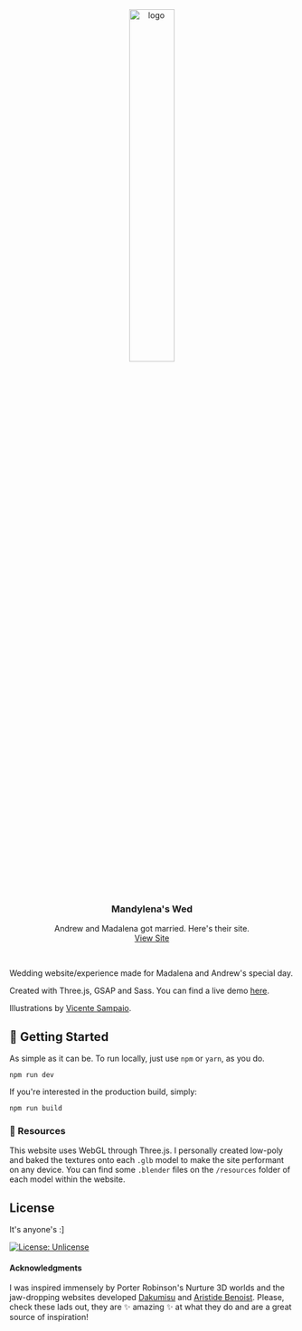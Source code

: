 <div align="center">
  <a href="https://github.com/othneildrew/Best-README-Template">
    <img alt="logo" width="40%" src="https://user-images.githubusercontent.com/17494745/199332105-3849c637-acb0-4e42-bab8-83edb271f61c.png">
  </a>

  <h3 align="center">Mandylena's Wed</h3>

  <p align="center">
   Andrew and Madalena got married. Here's their site.
    <br />
    <a href="https://luchoturtle.github.io/andys-wed/">View Site</a>
  </p>
</div>

</br>

Wedding website/experience made for Madalena and Andrew's special day.

Created with Three.js, GSAP and Sass. You can find a live demo [here](https://luchoturtle.github.io/andys-wed/).

Illustrations by [Vicente Sampaio](https://vicentesampaio.hotglue.me/start).


## :hatching_chick: Getting Started

As simple as it can be. To run locally, just use `npm` or `yarn`, as you do.

```
npm run dev
```

If you're interested in the production build, simply:
```
npm run build
```

### :bento: Resources

This website uses WebGL through Three.js. I personally created low-poly and baked the textures onto each `.glb` model to make the site performant on any device. You can find some `.blender` files on the `/resources` folder of each model within the website.


## License

It's anyone's :]

[![License: Unlicense](https://img.shields.io/badge/license-Unlicense-blue.svg)](http://unlicense.org/)



#### Acknowledgments
I was inspired immensely by Porter Robinson's Nurture 3D worlds and the jaw-dropping websites developed [Dakumisu](https://github.com/Dakumisu) and [Aristide Benoist](https://www.aristidebenoist.com/). Please, check these lads out, they are :sparkles: amazing :sparkles: at what they do and are a great source of inspiration!
